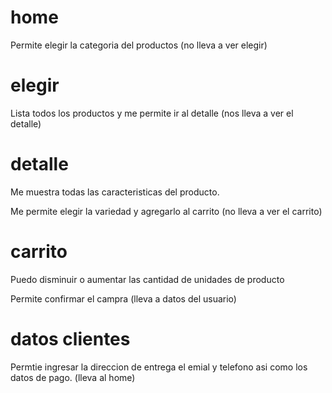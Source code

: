 # home
Permite elegir la categoria del productos
(no lleva a ver elegir)

# elegir
Lista todos los productos y me permite ir al detalle
(nos lleva a ver el detalle)

# detalle
Me muestra todas las caracteristicas del producto.

Me permite elegir la variedad y agregarlo al carrito
(no lleva a ver el carrito)

# carrito
Puedo disminuir o aumentar las cantidad de unidades de producto

Permite confirmar el campra
(lleva a datos del usuario)

# datos clientes
Permtie ingresar la direccion de entrega el emial y telefono asi como los datos de pago.
(lleva al home)